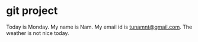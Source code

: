 # git project
Today is Monday.
My name is Nam.
My email id is tunamnt@gmail.com.
The weather is not nice today.

